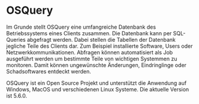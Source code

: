 # OSQuery

Im Grunde stellt OSQuery eine umfangreiche Datenbank des Betriebssystems eines Clients zusammen.
Die Datenbank kann per SQL-Queries abgefragt werden. Dabei stellen die Tabellen der Datenbank jegliche Teile des Clients dar.
Zum Beispiel installierte Software, Users oder Netzwerkkommunikationen.
Abfragen können automatisiert als Job ausgeführt werden um bestimmte Teile von wichtigen Systemmen zu monitoren. Damit können ungewünschte Änderungen, Eindringlinge oder Schadsoftwares entdeckt werden.

OSQuery ist ein Open Source Projekt und unterstützt die Anwendung auf Windows, MacOS und verschiedenen Linux Systeme.
Die aktuelle Version ist 5.6.0.